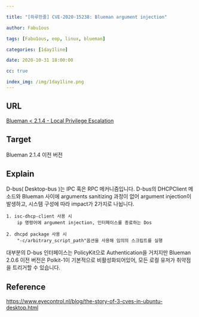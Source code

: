 ```yaml
---

title: "[하루한줄] CVE-2020-15238: Blueman argument injection"

author: Fabu1ous

tags: [Fabu1ous, eop, linux, blueman]

categories: [1day1line]

date: 2020-10-31 18:00:00

cc: true

index_img: /img/1day1line.png
---
```




## URL

[Blueman < 2.1.4 - Local Privilege Escalation](https://www.exploit-db.com/exploits/48963)



## Target

Blueman 2.1.4 이전 버전



## Explain

D-bus( Desktop-bus )는 IPC 혹은 RPC 메커니즘입니다. D-bus의 DHCPClient 메소드와 Blueman 사이에 arguments sanitizing 과정이 없어 argument injection이 발생하고, 시스템 구성에 따라 impact가 2가지로 나뉩니다. 

```
1. isc-dhcp-client 사용 시
	ip 명령어에 argument injection, 인터페이스를 종료하는 Dos

2. dhcpd package 사용 시
	"-c/arbitrary_script_path"옵션을 사용해 임의의 스크립트를 실행
```

대부분의  D-bus 인터페이스는 PolicyKit으로 Authentication을 거치지만 Blueman 2.0.6 이전 버전은 Polkit-1이 기본적으로 비활성화되어있어, 모든 로컬 유저가 취약점을 트리거할 수 있습니다. 



## Reference

https://www.eyecontrol.nl/blog/the-story-of-3-cves-in-ubuntu-desktop.html